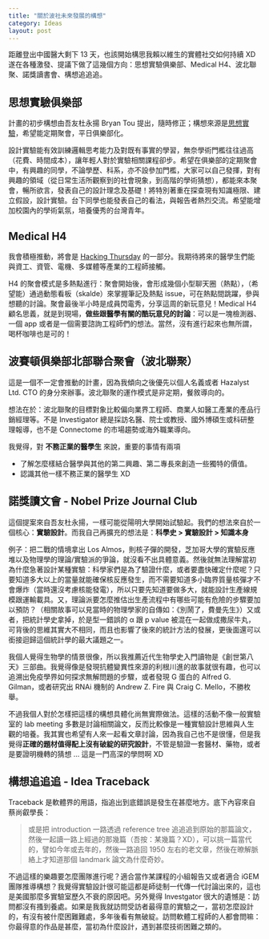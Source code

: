 ```yaml
---
title: "關於波社未來發展的構想"
category: Ideas
layout: post
---
```


距離登出中國醫大剩下 13 天，也該開始構思我賴以維生的實體社交如何持續 XD 遂在各種激發、提議下做了這幾個方向：思想實驗俱樂部、Medical H4、波北聯聚、諾獎讀書會、構想追追追。

## 思想實驗俱樂部

計畫的初步構想由吾友杜永揚 Bryan Tou 提出，隨時修正；構想來源是[思想實驗](http://pansci.asia/archives/67864)，希望能定期聚會，平日俱樂部化。

設計實驗能有效訓練邏輯思考能力及對既有事實的學習，無奈學術門檻往往過高（花費、時間成本），讓年輕人對於實驗相關課程卻步。希望在俱樂部的定期聚會中，有興趣的同學，不論學歷、科系，亦不設參加門檻，大家可以自己發揮，對有興趣的領域（從日常生活所觀察到的社會現象，到高階的學術猜想），都能來本聚會，暢所欲言，發表自己的設計理念及基礎！將特別著重在探查現有知識極限、建立假設，設計實驗。台下同學也能發表自己的看法，與報告者熱烈交流。希望能增加校園內的學術氣氛，培養優秀的台灣青年。

## Medical H4

我會積極推動，將會是 [Hacking Thursday](http://www.hackingthursday.org/) 的一部分。我期待將來的醫學生們能與資工、資管、電機、多媒體等產業的工程師接觸。

H4 的聚會模式是多熱點進行：聚會開始後，會形成幾個小型聊天圈（熱點），（希望能）通過動態看板（skalde）來掌握筆記及熱點 issue，可在熱點間跳躍，參與想聽的討論。聚會最後半小時是成員閃電秀，分享這周的新玩意兒！Medical H4 顧名思義，就是到現場，**做些跟醫學有關的酷玩意兒的討論**：可以是一塊檢測器、一個 app 或者是一個需要諮詢工程師們的想法。當然，沒有進行起來也無所謂，喝杯咖啡也是可的！

## 波賽頓俱樂部北部聯合聚會（波北聯聚）

這是一個不一定會推動的計畫，因為我傾向之後優先以個人名義或者 Hazalyst Ltd. CTO 的身分來辦事。波北聯聚的運作模式是非定期，餐敘導向的。

想法在於：波北聯聚的目標對象比較偏向業界工程師、商業人如醫工產業的產品行銷經理等。不是 Investigator 總是採訪名醫、院士或教授、國外博碩生或科研整理報導，也不是 Connectome 的市場趨勢或海外職業導向。

我覺得，對 **不務正業的醫學生** 來說，重要的事情有兩項

- 了解怎麼樣結合醫學與其他的第二興趣、第二專長來創造一些獨特的價值。
- 認識其他一樣不務正業的醫學生 XD

## 諾獎讀文會 - Nobel Prize Journal Club

這個提案來自吾友杜永揚，一樣可能從陽明大學開始試驗起。我們的想法來自於一個核心：**實驗設計**。而我自己再擴充的想法是：**科學史 > 實驗設計 > 知識本身**

例子：把二戰的情境拿出 Los Almos，則核子彈的開發，芝加哥大學的實驗反應堆以及物理學的理論/實驗派的爭論，就沒看不出具體意義。然後就無法理解當初為什麼急著設計某種實驗：科學家們是為了驗證什麼，或者要盡快確定什麼呢？只要知道多大以上的當量就能確保核反應發生，而不需要知道多小臨界質量核彈才不會爆炸（當時還沒考慮核能發電），所以只要先知道要做多大，就能設計生產線規模跟運輸載具。又，理論派要怎麼推估出生產流程中有哪些可能有危險的步驟要加以預防？（相關故事可以見當時的物理學家的自傳如：《別鬧了，費曼先生》）又或者，把統計學史拿掉，於是型一錯誤的 α 跟 p value 被混在一起做成撒尿牛丸，可背後的思維其實大不相同，而且也影響了後來的統計方法的發展，更後面還可以銜接迴歸這個統計學的最大議題之一。

我個人覺得生物學的情景很像，所以我推薦近代生物學史入門讀物是《創世第八天》三部曲。我覺得像是發現抗體變異性來源的利根川進的故事就很有趣，也可以追溯出免疫學界如何探求無解問題的步驟，或者發現 G 蛋白的 Alfred G. Gilman，或者研究出 RNAi 機制的 Andrew Z. Fire 與 Craig C. Mello，不勝枚舉。

不過我個人對於怎樣把這樣的構想具體化尚無實際做法。這樣的活動不像一般實驗室的 lab meeting 多數是討論相關論文，反而比較像是一種實驗設計思維與人生觀的培養。我其實也希望有人來一起看文章討論，因為我自己也不是很懂，但是我覺得**正確的題材值得配上沒有破綻的研究設計**，不管是驗證一套醫材、藥物，或者是要證明機轉的猜想 ... 這是一門高深的學問啊 XD

## 構想追追追 - Idea Traceback

Traceback 是軟體界的用語，指追出到底錯誤是發生在甚麼地方。底下內容來自蔡尚叡學長：

> 或是把 introduction 一路透過 reference tree 追追追到原始的那篇論文，然後一起讀一路上經過的那幾篇（吾按：某幾篇？XD），可以挑一篇當代的，譬如今年或去年的，然後一路追回 1950 左右的老文章，然後在暸解脈絡上才知道那個 landmark 論文為什麼奇妙。

不過這樣的樂趣要怎麼團隊進行呢？適合當作某課程的小組報告又或者適合 iGEM 團隊推導構想？我覺得實驗設計很可能這都是師徒制一代傳一代討論出來的，這也是美國那麼多實驗室歷久不衰的原因吧。另外覺得 Investgator 很大的遺憾是：訪問都沒有搔到養處。如果是我我就訪問受訪者最得意的實驗之一，當初怎麼設計的，有沒有被什麼困難難處，多年後看有無破綻。訪問軟體工程師的人都會問嘛：你最得意的作品是甚麼，當初為什麼設計，遇到甚麼技術困難之類的。
